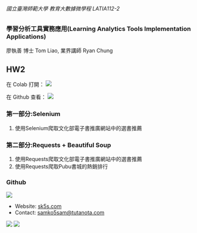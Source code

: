 ###### 國立臺灣師範大學 教育大數據微學程 LATIA112-2
### 學習分析工具實務應用(Learning Analytics Tools Implementation Applications)

廖執善 博士 Tom Liao, 業界講師 Ryan Chung

## HW2

在 Colab 打開：
<a href="https://s.sk5s.cyou/latia1122hw2" target="_blank">
<img src="https://img.shields.io/badge/Colab-F9AB00?style=for-the-badge&logo=googlecolab&color=525252"><br>
</a>

在 Github 查看：
<a href="./LATIA112_2_2.ipynb" target="_blank">
<img src="https://img.shields.io/badge/Jupyter-F9AB00?style=for-the-badge&logo=Jupyter&color=525252"><br>
</a>

### 第一部分:Selenium
1. 使用Selenium爬取文化部電子書推廣網站中的選書推薦

### 第二部分:Requests + Beautiful Soup
1. 使用Requests爬取文化部電子書推廣網站中的選書推薦
2. 使用Requests爬取Pubu書城的熱銷排行

### Github
<a href="https://github.com/samko5sam/LATIA112-2" target="_blank">
  <picture>
    <source media="(prefers-color-scheme: dark)" srcset="https://github-readme-stats.vercel.app/api/pin/?username=samko5sam&repo=LATIA112-2&show_owner=true&theme=dark" />
    <img align="center" src="https://github-readme-stats.vercel.app/api/pin/?username=samko5sam&repo=LATIA112-2&show_owner=true" />
  </picture>
</a>

* Website: [sk5s.com](https://sk5s.com)
* Contact: samko5sam@tutanota.com

<img src="https://img.shields.io/badge/Python-3776AB?style=for-the-badge&logo=python&logoColor=white"> <img src="https://img.shields.io/badge/GIT-E44C30?style=for-the-badge&logo=git&logoColor=white">
